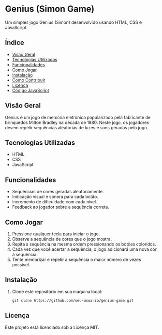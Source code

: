 # Genius (Simon Game)

Um simples jogo Genius (Simon) desenvolvido usando HTML, CSS e JavaScript.

## Índice

- [Visão Geral](#visão-geral)
- [Tecnologias Utilizadas](#tecnologias-utilizadas)
- [Funcionalidades](#funcionalidades)
- [Como Jogar](#como-jogar)
- [Instalação](#instalação)
- [Como Contribuir](#como-contribuir)
- [Licença](#licença)
- [Código JavaScript](#código-javascript)

## Visão Geral

Genius é um jogo de memória eletrônica popularizado pela fabricante de brinquedos Milton Bradley na década de 1980. Neste jogo, os jogadores devem repetir sequências aleatórias de luzes e sons geradas pelo jogo.

## Tecnologias Utilizadas

- HTML
- CSS
- JavaScript

## Funcionalidades

- Sequências de cores geradas aleatoriamente.
- Indicação visual e sonora para cada botão.
- Incremento de dificuldade com cada nível.
- Feedback ao jogador sobre a sequência correta.

## Como Jogar

1. Pressione qualquer tecla para iniciar o jogo.
2. Observe a sequência de cores que o jogo mostra.
3. Repita a sequência na mesma ordem pressionando os botões coloridos.
4. Cada vez que você acertar a sequência, o jogo adicionará uma nova cor à sequência.
5. Tente memorizar e repetir a sequência o maior número de vezes possível.

## Instalação

1. Clone este repositório em sua máquina local:
   ```bash
   git clone https://github.com/seu-usuario/genius-game.git
   
## Licença
Este projeto está licenciado sob a Licença MIT.
